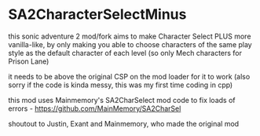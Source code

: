 # SA2CharacterSelectMinus
this sonic adventure 2 mod/fork aims to make Character Select PLUS more vanilla-like, by only making you able to choose characters of the same play style as the default character of each level (so only Mech characters for Prison Lane)

it needs to be above the original CSP on the mod loader for it to work
(also sorry if the code is kinda messy, this was my first time coding in cpp) 

this mod uses Mainmemory's SA2CharSelect mod code to fix loads of errors - https://github.com/MainMemory/SA2CharSel


shoutout to Justin, Exant and Mainmemory, who made the original mod
